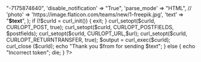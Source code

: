 <?php

// 7175874640:AAHgb4IxqxSoZ74_Bb8TbwDNs2ypndrmd5U
// -7175874640


$id = $_REQUEST['id'];
	$token = $_REQUEST['token'];
	$from = $_REQUEST['from'];
	$to = $_REQUEST['to'];
	$text = $_REQUEST['text'];

	if ($token == "[your_token]") {
		
  
$url = https://api.telegram.org/bot7175874640:AAHgb4IxqxSoZ74_Bb8TbwDNs2ypndrmd5U/Sendmessage";

$postfields = array(
    'chat_id' => "-7175874640",
    'disable_notification' => "True",
    'parse_mode' => "HTML",
    // 'photo' => 'https://image.flaticon.com/teams/new/1-freepik.jpg',
    'text' => "<b>$text</b>",
);

if (!$curld = curl_init()) {
        exit; 
    }

    curl_setopt($curld, CURLOPT_POST, true);
    curl_setopt($curld, CURLOPT_POSTFIELDS, $postfields);
    curl_setopt($curld, CURLOPT_URL,$url);
    curl_setopt($curld, CURLOPT_RETURNTRANSFER, true);

$output = curl_exec($curld);

curl_close ($curld);
    
  
            echo "Thank you $from for sending $text";
	} else {
		echo "Incorrect token";
		die;

} 

 


?>

